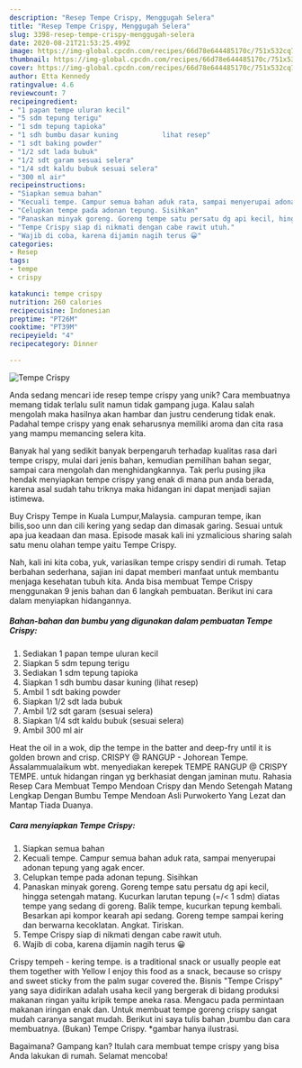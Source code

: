 ```yaml
---
description: "Resep Tempe Crispy, Menggugah Selera"
title: "Resep Tempe Crispy, Menggugah Selera"
slug: 3398-resep-tempe-crispy-menggugah-selera
date: 2020-08-21T21:53:25.499Z
image: https://img-global.cpcdn.com/recipes/66d78e644485170c/751x532cq70/tempe-crispy-foto-resep-utama.jpg
thumbnail: https://img-global.cpcdn.com/recipes/66d78e644485170c/751x532cq70/tempe-crispy-foto-resep-utama.jpg
cover: https://img-global.cpcdn.com/recipes/66d78e644485170c/751x532cq70/tempe-crispy-foto-resep-utama.jpg
author: Etta Kennedy
ratingvalue: 4.6
reviewcount: 7
recipeingredient:
- "1 papan tempe uluran kecil"
- "5 sdm tepung terigu"
- "1 sdm tepung tapioka"
- "1 sdh bumbu dasar kuning           lihat resep"
- "1 sdt baking powder"
- "1/2 sdt lada bubuk"
- "1/2 sdt garam sesuai selera"
- "1/4 sdt kaldu bubuk sesuai selera"
- "300 ml air"
recipeinstructions:
- "Siapkan semua bahan"
- "Kecuali tempe. Campur semua bahan aduk rata, sampai menyerupai adonan tepung yang agak encer."
- "Celupkan tempe pada adonan tepung. Sisihkan"
- "Panaskan minyak goreng. Goreng tempe satu persatu dg api kecil, hingga setengah matang. Kucurkan larutan tepung (=/&lt; 1 sdm) diatas tempe yang sedang di goreng. Balik tempe, kucurkan tepung kembali. Besarkan api kompor kearah api sedang. Goreng tempe sampai kering dan berwarna kecoklatan. Angkat. Tiriskan."
- "Tempe Crispy siap di nikmati dengan cabe rawit utuh."
- "Wajib di coba, karena dijamin nagih terus 😀"
categories:
- Resep
tags:
- tempe
- crispy

katakunci: tempe crispy 
nutrition: 260 calories
recipecuisine: Indonesian
preptime: "PT26M"
cooktime: "PT39M"
recipeyield: "4"
recipecategory: Dinner

---
```



![Tempe Crispy](https://img-global.cpcdn.com/recipes/66d78e644485170c/751x532cq70/tempe-crispy-foto-resep-utama.jpg)

Anda sedang mencari ide resep tempe crispy yang unik? Cara membuatnya memang tidak terlalu sulit namun tidak gampang juga. Kalau salah mengolah maka hasilnya akan hambar dan justru cenderung tidak enak. Padahal tempe crispy yang enak seharusnya memiliki aroma dan cita rasa yang mampu memancing selera kita.

Banyak hal yang sedikit banyak berpengaruh terhadap kualitas rasa dari tempe crispy, mulai dari jenis bahan, kemudian pemilihan bahan segar, sampai cara mengolah dan menghidangkannya. Tak perlu pusing jika hendak menyiapkan tempe crispy yang enak di mana pun anda berada, karena asal sudah tahu triknya maka hidangan ini dapat menjadi sajian istimewa.

Buy Crispy Tempe in Kuala Lumpur,Malaysia. campuran tempe, ikan bilis,soo unn dan cili kering yang sedap dan dimasak garing. Sesuai untuk apa jua keadaan dan masa. Episode masak kali ini yzmalicious sharing salah satu menu olahan tempe yaitu Tempe Crispy.


Nah, kali ini kita coba, yuk, variasikan tempe crispy sendiri di rumah. Tetap berbahan sederhana, sajian ini dapat memberi manfaat untuk membantu menjaga kesehatan tubuh kita. Anda bisa membuat Tempe Crispy menggunakan 9 jenis bahan dan 6 langkah pembuatan. Berikut ini cara dalam menyiapkan hidangannya.

<!--inarticleads1-->

##### Bahan-bahan dan bumbu yang digunakan dalam pembuatan Tempe Crispy:

1. Sediakan 1 papan tempe uluran kecil
1. Siapkan 5 sdm tepung terigu
1. Sediakan 1 sdm tepung tapioka
1. Siapkan 1 sdh bumbu dasar kuning           (lihat resep)
1. Ambil 1 sdt baking powder
1. Siapkan 1/2 sdt lada bubuk
1. Ambil 1/2 sdt garam (sesuai selera)
1. Siapkan 1/4 sdt kaldu bubuk (sesuai selera)
1. Ambil 300 ml air


Heat the oil in a wok, dip the tempe in the batter and deep-fry until it is golden brown and crisp. CRISPY @ RANGUP - Johorean Tempe. Assalammualaikum wbt. menyediakan kerepek TEMPE RANGUP @ CRISPY TEMPE. untuk hidangan ringan yg berkhasiat dengan jaminan mutu. Rahasia Resep Cara Membuat Tempo Mendoan Crispy dan Mendo Setengah Matang Lengkap Dengan Bumbu Tempe Mendoan Asli Purwokerto Yang Lezat dan Mantap Tiada Duanya. 

<!--inarticleads2-->

##### Cara menyiapkan Tempe Crispy:

1. Siapkan semua bahan
1. Kecuali tempe. Campur semua bahan aduk rata, sampai menyerupai adonan tepung yang agak encer.
1. Celupkan tempe pada adonan tepung. Sisihkan
1. Panaskan minyak goreng. Goreng tempe satu persatu dg api kecil, hingga setengah matang. Kucurkan larutan tepung (=/&lt; 1 sdm) diatas tempe yang sedang di goreng. Balik tempe, kucurkan tepung kembali. Besarkan api kompor kearah api sedang. Goreng tempe sampai kering dan berwarna kecoklatan. Angkat. Tiriskan.
1. Tempe Crispy siap di nikmati dengan cabe rawit utuh.
1. Wajib di coba, karena dijamin nagih terus 😀


Crispy tempeh - kering tempe. is a traditional snack or usually people eat them together with Yellow I enjoy this food as a snack, because so crispy and sweet sticky from the palm sugar covered the. Bisnis &#34;Tempe Crispy&#34; yang saya didirikan adalah usaha kecil yang bergerak di bidang produksi makanan ringan yaitu kripik tempe aneka rasa. Mengacu pada permintaan makanan iringan enak dan. Untuk membuat tempe goreng crispy sangat mudah caranya sangat mudah. Berikut ini saya tulis bahan ,bumbu dan cara membuatnya. (Bukan) Tempe Crispy. *gambar hanya ilustrasi. 

Bagaimana? Gampang kan? Itulah cara membuat tempe crispy yang bisa Anda lakukan di rumah. Selamat mencoba!
